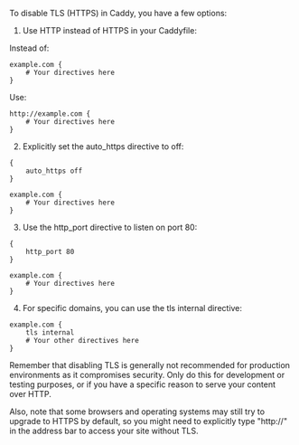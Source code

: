 
To disable TLS (HTTPS) in Caddy, you have a few options:

1. Use HTTP instead of HTTPS in your Caddyfile:

Instead of:
```
example.com {
    # Your directives here
}
```

Use:
```
http://example.com {
    # Your directives here
}
```

2. Explicitly set the auto_https directive to off:

```
{
    auto_https off
}

example.com {
    # Your directives here
}
```

3. Use the http_port directive to listen on port 80:

```
{
    http_port 80
}

example.com {
    # Your directives here
}
```

4. For specific domains, you can use the tls internal directive:

```
example.com {
    tls internal
    # Your other directives here
}
```

Remember that disabling TLS is generally not recommended for production environments as it compromises security. Only do this for development or testing purposes, or if you have a specific reason to serve your content over HTTP.

Also, note that some browsers and operating systems may still try to upgrade to HTTPS by default, so you might need to explicitly type "http://" in the address bar to access your site without TLS.